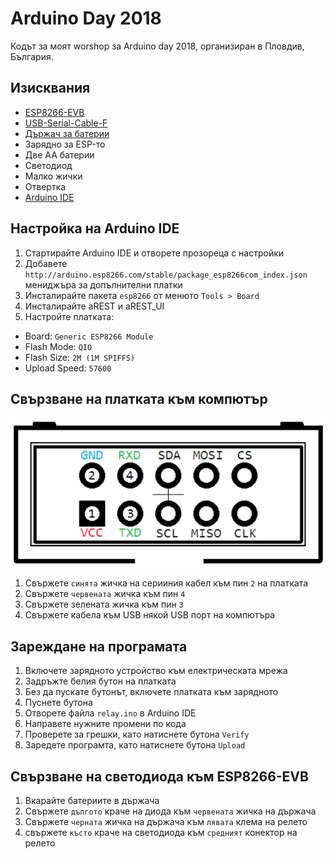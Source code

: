 # Arduino Day 2018 #

Кодът за моят worshop за Arduino day 2018, организиран в Пловдив, България.

## Изисквания ##
* [ESP8266-EVB](https://www.olimex.com/Products/IoT/ESP8266-EVB/open-source-hardware)
* [USB-Serial-Cable-F](https://www.olimex.com/Products/Components/Cables/USB-Serial-Cable/USB-Serial-Cable-F/)
* [Държач за батерии](https://vikiwat.com/product/19801/battery-holder-aax2.en.html)
* Зарядно за ESP-то
* Две AA батерии
* Светодиод
* Малко жички
* Отвертка
* [Arduino IDE](https://www.arduino.cc/en/Main/Software)

## Настройка на Arduino IDE ##
1. Стартирайте Arduino IDE и отворете прозорецa с настройки
2. Добавете `http://arduino.esp8266.com/stable/package_esp8266com_index.json` мениджърa за допълнителни платки
3. Инсталирайте пакетa `esp8266` от менюто `Tools > Board`
4. Инсталирайте aREST и aREST_UI
5. Настройте платката:
  * Board: `Generic ESP8266 Module`
  * Flash Mode: `QIO`
  * Flash Size: `2M (1M SPIFFS)`
  * Upload Speed: `57600`

## Свързване на платката към компютър ##
![UEXT](uext.png)

1. Свържете `синята` жичка на серииния кабел към пин `2` на платката
2. Свържете `червената` жичка към пин `4`
3. Свържете зелената жичка към пин `3`
5. Свържете кабелa към USB някой USB порт на компютъра

## Зареждане на програмата ##
1. Включете зарядното устройство към електрическата мрежа
2. Задръжте белия бутон на платката
3. Без да пускате бутонът, включете платката към зарядното
4. Пуснете бутонa
5. Отворете файла `relay.ino` в Arduino IDE
6. Направете нужните промени по кода
7. Проверете за грешки, като натиснете бутона `Verify`
8. Заредете програмта, като натиснете бутона `Upload`

## Свързване на светодиода към ESP8266-EVB ##
1. Вкарайте батериите в държача
2. Свържете `дългото` краче на диода към `червената` жичка на държача
3. Свържете `черната` жичка на държача към `лявата` клема на релето
4. свържете `късто` краче на светодиода към `средният` конектор на релето
